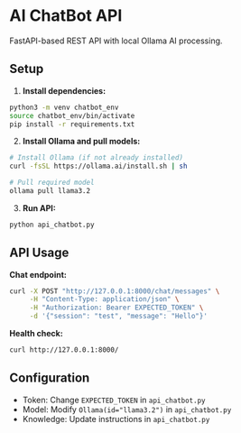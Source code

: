 # AI ChatBot API

FastAPI-based REST API with local Ollama AI processing.

## Setup

1. **Install dependencies:**
```bash
python3 -m venv chatbot_env
source chatbot_env/bin/activate
pip install -r requirements.txt
```

2. **Install Ollama and pull models:**
```bash
# Install Ollama (if not already installed)
curl -fsSL https://ollama.ai/install.sh | sh

# Pull required model
ollama pull llama3.2
```

3. **Run API:**
```bash
python api_chatbot.py
```

## API Usage

**Chat endpoint:**
```bash
curl -X POST "http://127.0.0.1:8000/chat/messages" \
     -H "Content-Type: application/json" \
     -H "Authorization: Bearer EXPECTED_TOKEN" \
     -d '{"session": "test", "message": "Hello"}'
```

**Health check:**
```bash
curl http://127.0.0.1:8000/
```

## Configuration

- Token: Change `EXPECTED_TOKEN` in `api_chatbot.py`
- Model: Modify `Ollama(id="llama3.2")` in `api_chatbot.py`
- Knowledge: Update instructions in `api_chatbot.py`
